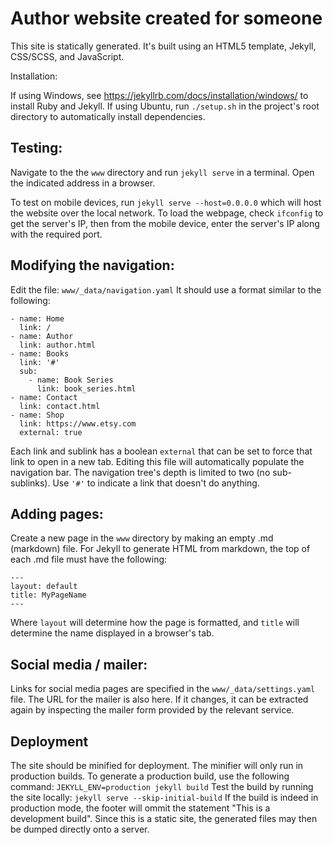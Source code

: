 # Author website created for someone

This site is statically generated. It's built using an HTML5 template, Jekyll, CSS/SCSS, and JavaScript.

Installation:

If using Windows, see https://jekyllrb.com/docs/installation/windows/ to install Ruby and Jekyll.
If using Ubuntu, run `./setup.sh` in the project's root directory to automatically install dependencies.

## Testing:

Navigate to the the `www` directory and run `jekyll serve` in a terminal.
Open the indicated address in a browser.

To test on mobile devices, run `jekyll serve --host=0.0.0.0` which will host the website over the local network.
To load the webpage, check `ifconfig` to get the server's IP, then from the mobile device, enter the server's IP along with the required port.

## Modifying the navigation:

Edit the file: `www/_data/navigation.yaml`
It should use a format similar to the following:

```
- name: Home
  link: /
- name: Author
  link: author.html
- name: Books
  link: '#'
  sub:
    - name: Book Series
      link: book_series.html
- name: Contact
  link: contact.html
- name: Shop
  link: https://www.etsy.com
  external: true
```

Each link and sublink has a boolean `external` that can be set to force that link to open in a new tab.
Editing this file will automatically populate the navigation bar.
The navigation tree's depth is limited to two (no sub-sublinks).
Use `'#'` to indicate a link that doesn't do anything.

## Adding pages:

Create a new page in the `www` directory by making an empty .md (markdown) file.
For Jekyll to generate HTML from markdown, the top of each .md file must have the following:

```
---
layout: default
title: MyPageName
---
```

Where `layout` will determine how the page is formatted, and `title` will determine the name displayed in a browser's tab.

## Social media / mailer:

Links for social media pages are specified in the `www/_data/settings.yaml` file.
The URL for the mailer is also here. If it changes, it can be extracted again by inspecting the mailer form provided by the relevant service.

## Deployment

The site should be minified for deployment. The minifier will only run in production builds.
To generate a production build, use the following command: `JEKYLL_ENV=production jekyll build`
Test the build by running the site locally: `jekyll serve --skip-initial-build`
If the build is indeed in production mode, the footer will ommit the statement "This is a development build".
Since this is a static site, the generated files may then be dumped directly onto a server.